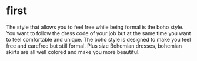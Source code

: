 # first
The style that allows you to feel free while being formal is the boho style. You want to follow the dress code of your job but at the same time you want to feel comfortable and unique. The boho style is designed to make you feel free and carefree but still formal. Plus size Bohemian dresses, bohemian skirts are all well colored and make you more beautiful.
